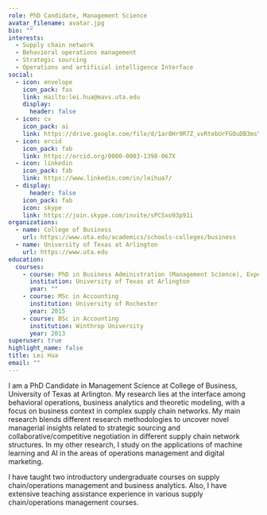 ```yaml
---
role: PhD Candidate, Management Science
avatar_filename: avatar.jpg
bio: ""
interests:
  - Supply chain network
  - Behavioral operations management
  - Strategic sourcing
  - Operations and artificial intelligence Interface
social:
  - icon: envelope
    icon_pack: fas
    link: mailto:lei.hua@mavs.uta.edu
    display:
      header: false
  - icon: cv
    icon_pack: ai
    link: https://drive.google.com/file/d/1ar8Hr9R7Z_vvRtebUrFGOuDB3msY0tCY
  - icon: orcid
    icon_pack: fab
    link: https://orcid.org/0000-0003-1398-067X
  - icon: linkedin
    icon_pack: fab
    link: https://www.linkedin.com/in/leihua7/
  - display:
      header: false
    icon_pack: fab
    icon: skype
    link: https://join.skype.com/invite/sPCSxo93p91i
organizations:
  - name: College of Business
    url: https://www.uta.edu/academics/schools-colleges/business
  - name: University of Texas at Arlington
    url: https://www.uta.edu
education:
  courses:
    - course: PhD in Business Administration (Management Science), Expected 2021
      institution: University of Texas at Arlington
      year: ""
    - course: MSc in Accounting
      institution: University of Rochester
      year: 2015
    - course: BSc in Accounting
      institution: Winthrop University
      year: 2013
superuser: true
highlight_name: false
title: Lei Hua
email: ""
---
```

I am a PhD Candidate in Management Science at College of Business, University of Texas at Arlington. My research lies at the interface among behavioral operations, business analytics and theoretic modeling, with a focus on business context in complex supply chain networks. My main research blends different research methodologies to uncover novel managerial insights related to strategic sourcing and collaborative/competitive negotiation in different supply chain network structures. In my other research, I study on the applications of machine learning and AI in the areas of operations management and digital marketing.

I have taught two introductory undergraduate courses on supply chain/operations management and business analytics. Also, I have extensive teaching assistance experience in various supply chain/operations management courses.